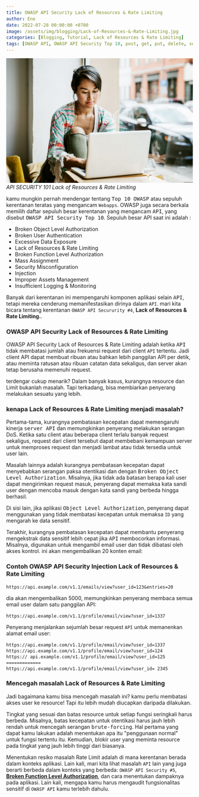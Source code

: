 ```yaml
---
title: OWASP API Security Lack of Resources & Rate Limiting
author: Eno
date: 2022-07-28 00:00:00 +0700
image: /assets/img/blogging/Lack-of-Resources-&-Rate-Limiting.jpg
categories: [Blogging, Tutorial, Lack of Resources & Rate Limiting]
tags: [OWASP API, OWASP API Security Top 10, post, get, put, delete, server API, CLient API, Grapql API, jwt, Broken User Authentication, Lack of Resources & Rate Limiting, OWASP API Security]
---
```


![img-description](/assets/img/blogging/Lack-of-Resources-&-Rate-Limiting.jpg)_API SECURITY 101 Lack of Resources & Rate Limiting_

kamu mungkin pernah mendengar tentang <kbd>Top 10 OWASP</kbd> atau sepuluh kerentanan teratas yang mengancam `Webapps`. OWASP juga secara berkala memilih daftar sepuluh besar kerentanan yang mengancam <kbd>API</kbd>, yang disebut <kbd>OWASP API Security Top 10</kbd>. Sepuluh besar API saat ini adalah :

- Broken Object Level Authorization 
- Broken User Authentication
- Excessive Data Exposure
- Lack of Resources & Rate Limiting
- Broken Function Level Authorization
- Mass Assignment
- Security Misconfiguration 
- Injection
- Improper Assets Management
- Insufficient Logging & Monitoring

Banyak dari kerentanan ini mempengaruhi komponen aplikasi selain <kbd>API</kbd>, tetapi mereka cenderung memanifestasikan dirinya dalam `API`. mari kita bicara tentang kerentanan `OWASP API Secururity #4`, **Lack of Resources & Rate Limiting.**.

### OWASP API Security Lack of Resources & Rate Limiting

OWASP API Security Lack of Resources & Rate Limiting adalah ketika <kbd>API</kbd> tidak membatasi jumlah atau frekuensi request dari client `API` tertentu. Jadi client API dapat membuat ribuan atau bahkan lebih panggilan API per detik, atau meminta ratusan atau ribuan catatan data sekaligus, dan server akan tetap berusaha memenuhi request.

terdengar cukup menarik? Dalam banyak kasus, kurangnya resource dan Limit bukanlah masalah. Tapi terkadang, bisa membiarkan penyerang melakukan sesuatu yang lebih.

### kenapa Lack of Resources & Rate Limiting menjadi masalah?

Pertama-tama, kurangnya pembatasan kecepatan dapat memengaruhi kinerja <kbd>server API</kbd> dan memungkinkan penyerang melakukan serangan DoS. Ketika satu client atau beberapa client terlalu banyak request sekaligus, request dari client tersebut dapat membebani kemampuan server untuk memproses request dan menjadi lambat atau tidak tersedia untuk user lain.

Masalah lainnya adalah kurangnya pembatasan kecepatan dapat menyebabkan serangan paksa otentikasi dan dengan <kbd>Broken Object Level Authorization</kbd>. Misalnya, jika tidak ada batasan berapa kali user dapat mengirimkan request masuk, penyerang dapat memaksa kata sandi user dengan mencoba masuk dengan kata sandi yang berbeda hingga berhasil. 

Di sisi lain, jika aplikasi <kbd>Object Level Authorization</kbd>, penyerang dapat menggunakan yang tidak membatasi kecepatan untuk memaksa `ID` yang mengarah ke data sensitif.

Terakhir, kurangnya pembatasan kecepatan dapat membantu penyerang mengekstrak data sensitif lebih cepat jika <kbd>API</kbd> membocorkan informasi. Misalnya, digunakan untuk mengambil email user dan tidak dibatasi oleh akses kontrol. ini akan mengembalikan 20 konten email:

### Contoh OWASP API Security Injection Lack of Resources & Rate Limiting

```
https://api.example.com/v1.1/emails/view?user_id=123&entries=20
```

dia akan mengembalikan 5000, memungkinkan penyerang membaca semua email user dalam satu panggilan API:

```
https://api.example.com/v1.1/profile/email/view?user_id=1337
```

Penyerang menjalankan sejumlah besar request `API` untuk memanenkan alamat email user:

```
https://api.example.com/v1.1/profile/email/view?user_id=1337 
https://api.example.com/v1.1/profile/email/view?user_id=124 
https:// api.example.com/v1.1/profile/email/view?user_id=125 
=============
https://api.example.com/v1.1/profile/email/view?user_id= 2345
```

### Mencegah masalah Lack of Resources & Rate Limiting

Jadi bagaimana kamu bisa mencegah masalah ini? 
kamu perlu membatasi akses user ke resource! Tapi itu lebih mudah diucapkan daripada dilakukan.

Tingkat yang sesuai dan batas resource untuk setiap fungsi seringkali harus berbeda. Misalnya, batas kecepatan untuk otentikasi harus jauh lebih rendah untuk mencegah serangan <kbd>brute-forcing</kbd>. Hal pertama yang dapat kamu lakukan adalah menentukan apa itu "penggunaan normal" untuk fungsi tertentu itu. Kemudian, blokir user yang meminta resource pada tingkat yang jauh lebih tinggi dari biasanya.

Menentukan resiko masalah Rate Limit adalah di mana kerentanan berada dalam konteks aplikasi. Lain kali, mari kita lihat masalah `API` lain yang juga berarti berbeda dalam konteks yang berbeda: `OWASP API Security #5`, [**Broken Function Level Authorization**](https://itsec.ac.id/Function-Level-Authorizationd), dan cara menentukan dampaknya pada aplikasi. Lain kali, mengapa kamu harus mengaudit fungsionalitas sensitif di `OWASP API` kamu terlebih dahulu.
